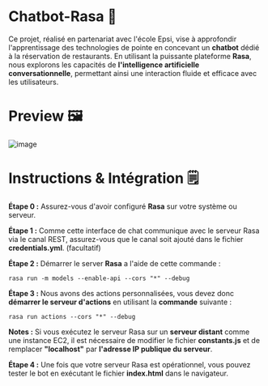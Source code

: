 # Chatbot-Rasa 🤖
Ce projet, réalisé en partenariat avec l'école Epsi, vise à approfondir l'apprentissage des technologies de pointe en concevant un **chatbot** dédié à la réservation de restaurants. En utilisant la puissante plateforme **Rasa**, nous explorons les capacités de **l'intelligence artificielle conversationnelle**, permettant ainsi une interaction fluide et efficace avec les utilisateurs.

# Preview 🖼️

![image](https://github.com/BenoitAd/Chatbot-Rasa/assets/62358946/a957c63c-b5c9-465c-92f6-9e3cbc679f3a)


# Instructions & Intégration 🗒️

**Étape 0 :** Assurez-vous d'avoir configuré **Rasa** sur votre système ou serveur.

**Étape 1 :** Comme cette interface de chat communique avec le serveur Rasa via le canal REST, assurez-vous que le canal soit ajouté dans le fichier **credentials.yml**. (facultatif)

**Étape 2 :** Démarrer le server **Rasa** a l'aide de cette commande : 

```shell
rasa run -m models --enable-api --cors "*" --debug
```

**Étape 3 :** Nous avons des actions personnalisées, vous devez donc **démarrer le serveur d'actions** en utilisant la **commande** suivante :

```shell
rasa run actions --cors "*" --debug
```

**Notes :** Si vous exécutez le serveur Rasa sur un **serveur distant** comme une instance EC2, il est nécessaire de modifier le fichier **constants.js** et de remplacer **"localhost"** par **l'adresse IP publique du serveur**.

**Étape 4 :** Une fois que votre serveur Rasa est opérationnel, vous pouvez tester le bot en exécutant le fichier **index.html** dans le navigateur.
